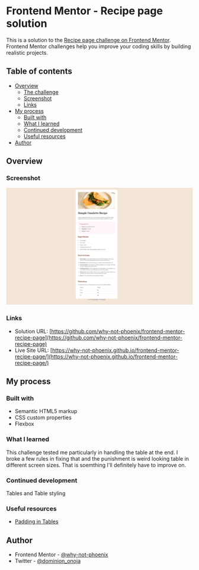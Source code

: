 # Frontend Mentor - Recipe page solution

This is a solution to the [Recipe page challenge on Frontend Mentor](https://www.frontendmentor.io/challenges/recipe-page-KiTsR8QQKm). Frontend Mentor challenges help you improve your coding skills by building realistic projects. 

## Table of contents

- [Overview](#overview)
  - [The challenge](#the-challenge)
  - [Screenshot](#screenshot)
  - [Links](#links)
- [My process](#my-process)
  - [Built with](#built-with)
  - [What I learned](#what-i-learned)
  - [Continued development](#continued-development)
  - [Useful resources](#useful-resources)
- [Author](#author)

## Overview

### Screenshot

![](./screenshot.png)

### Links

- Solution URL: [https://github.com/why-not-phoenix/frontend-mentor-recipe-page](https://github.com/why-not-phoenix/frontend-mentor-recipe-page)
- Live Site URL: [https://why-not-phoenix.github.io/frontend-mentor-recipe-page/](https://why-not-phoenix.github.io/frontend-mentor-recipe-page/)

## My process

### Built with

- Semantic HTML5 markup
- CSS custom properties
- Flexbox

### What I learned

This challenge tested me particularly in  handling the table at the end. I broke a few rules in fixing that and the punishment is weird looking table in different screen sizes. That is soemthing I'll definitely have to improve on.

### Continued development

Tables and Table styling

### Useful resources

- [Padding in Tables](https://stackoverflow.com/questions/1750670/how-do-you-specify-table-padding-in-css-table-not-cell-padding)

## Author

- Frontend Mentor - [@why-not-phoenix](https://www.frontendmentor.io/profile/why-not-phoenix)
- Twitter - [@dominion_onoja](https://x.com/dominion_onoja?t=RAWgmHy3YlUySDiPDnZS2g&s=09)
